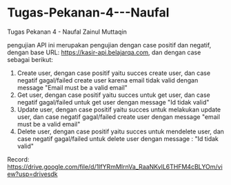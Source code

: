 # Tugas-Pekanan-4---Naufal
Tugas Pekanan 4 - Naufal Zainul Muttaqin

pengujian API ini merupakan pengujian dengan case positif dan negatif, dengan base URL: https://kasir-api.belajarqa.com, dan dengan case sebagai berikut:

1. Create user, dengan case positif yaitu succes create user, dan case negatif gagal/failed create user karena email tidak valid dengan message "Email must be a valid email"
2. Get user, dengan case positif yaitu succes untuk get user, dan case negatif gagal/failed untuk get user dengan message "Id tidak valid"
3. Update user, dengan case positif yaitu succes untuk melakukan update user, dan case negatif gagal/failed create user dengan message "email must be a valid email"
4. Delete user, dengan case positif yaitu succes untuk mendelete user, dan case negatif gagal/failed untuk delete user dengan message : "Id tidak valid" 

Record: https://drive.google.com/file/d/1lfYRmMIrnVa_RaaNKvlL6THFM4cBLYOm/view?usp=drivesdk


